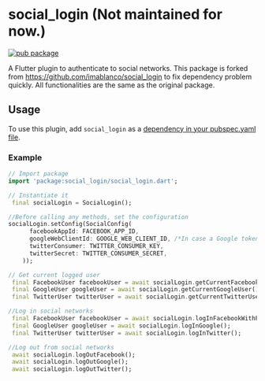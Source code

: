 # social_login (Not maintained for now.)

[![pub package](https://img.shields.io/pub/v/social_login.svg)](https://pub.dartlang.org/packages/social_login)

A Flutter plugin to authenticate to social networks.
This package is forked from https://github.com/imablanco/social_login to fix dependency problem quickly. All functionalities are the same as the original package.

## Usage
To use this plugin, add `social_login` as a [dependency in your pubspec.yaml file](https://flutter.io/platform-plugins/).

### Example

``` dart
// Import package
import 'package:social_login/social_login.dart';

// Instantiate it
 final socialLogin = SocialLogin();

//Before calling any methods, set the configuration
socialLogin.setConfig(SocialConfig(
      facebookAppId: FACEBOOK_APP_ID,
      googleWebClientId: GOOGLE_WEB_CLIENT_ID, /*In case a Google tokenId is needed*/
      twitterConsumer: TWITTER_CONSUMER_KEY,
      twitterSecret: TWITTER_CONSUMER_SECRET,
    ));

// Get current logged user
 final FacebookUser facebookUser = await socialLogin.getCurrentFacebookUser();
 final GoogleUser googleUser = await socialLogin.getCurrentGoogleUser();
 final TwitterUser twitterUser = await socialLogin.getCurrentTwitterUser();

//Log in social networks
 final FacebookUser facebookUser = await socialLogin.logInFacebookWithPermissions(FacebookPermissions.DEFAULT);
 final GoogleUser googleUser = await socialLogin.logInGoogle();
 final TwitterUser twitterUser = await socialLogin.logInTwitter();

//Log out from social networks
 await socialLogin.logOutFacebook();
 await socialLogin.logOutGoogle();
 await socialLogin.logOutTwitter();

```
